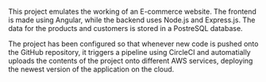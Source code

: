 This project emulates the working of an E-commerce website. The frontend is made using Angular, while the backend uses Node.js and Express.js. The data for the products and customers is stored in a PostreSQL database.

The project has been configured so that whenever new code is pushed onto the GitHub repository, it triggers a pipeline using CircleCI and automatially uploads the contents of the project onto different AWS services, deploying the newest version of the application on the cloud.